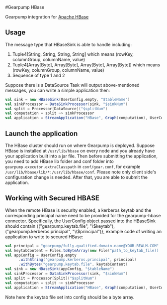 #Gearpump HBase

Gearpump integration for [Apache HBase](https://hbase.apache.org)

## Usage

The message type that HBaseSink is able to handle including:

 1. Tuple4[String, String, String, String] which means (rowKey, columnGroup, columnName, value)
 2. Tuple4[Array[Byte], Array[Byte], Array[Byte], Array[Byte]] which means (rowKey, columnGroup, columnName, value)
 3. Sequence of type 1 and 2
  
Suppose there is a DataSource Task will output above-mentioned messages, you can write a simple application then:

```scala
val sink = new HBaseSink(UserConfig.empty, "$tableName")
val sinkProcessor = DataSinkProcessor(sink, "$sinkNum")
val split = Processor[DataSource]("$splitNum")
val computation = split ~> sinkProcessor
val application = StreamApplication("HBase", Graph(computation), UserConfig.empty)
```

## Launch the application

The HBase cluster should run on where Gearpump is deployed.
Suppose HBase is installed at ```/usr/lib/hbase``` on every node and you already have your application built into a jar file. 
Then before submitting the application, you need to add HBase lib folder and conf folder into ```gearpump.executor.extraClasspath``` in ```conf/gear.conf```, for example ```/usr/lib/hbase/lib/*:/usr/lib/hbase/conf```. 
Please note only client side's configuration change is needed. After that, you are able to submit the application.
 
## Working with Secured HBASE

When the remote HBase is security enabled, a kerberos keytab and the corresponding principal name need to be
provided for the gearpump-hbase connector. Specifically, the UserConfig object passed into the HBaseSink should contain
{("gearpump.keytab.file", "\\$keytab"), ("gearpump.kerberos.principal", "\\$principal")}, example code of writing an application
to write to secured HBase:

```scala
val principal = "gearpump/fully.qualified.domain.name@YOUR-REALM.COM"
val keytabContent = Files.toByteArray(new File("path_to_keytab_file))
val appConfig = UserConfig.empty
      .withString("gearpump.kerberos.principal", principal)
      .withBytes("gearpump.keytab.file", keytabContent)
val sink = new HBaseSink(appConfig, "$tableName")
val sinkProcessor = DataSinkProcessor(sink, "$sinkNum")
val split = Processor[Split]("$splitNum")
val computation = split ~> sinkProcessor
val application = StreamApplication("HBase", Graph(computation), UserConfig.empty)
```

Note here the keytab file set into config should be a byte array.

